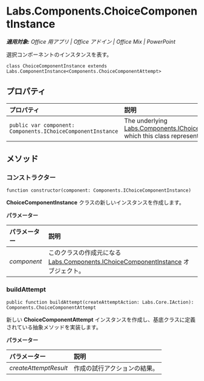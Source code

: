 
# <a name="labs.components.choicecomponentinstance"></a>Labs.Components.ChoiceComponentInstance

 _**適用対象:** Office 用アプリ | Office アドイン | Office Mix | PowerPoint_

選択コンポーネントのインスタンスを表す。

```
class ChoiceComponentInstance extends Labs.ComponentInstance<Components.ChoiceComponentAttempt>
```


## <a name="properties"></a>プロパティ


|プロパティ|説明|
|:-----|:-----|
| `public var component: Components.IChoiceComponentInstance`|The underlying [Labs.Components.IChoiceComponentInstance](../../reference/office-mix/labs.components.ichoicecomponentinstance.md) which this class represents.|

## <a name="methods"></a>メソッド




### <a name="constructor"></a>コンストラクター

 `function constructor(component: Components.IChoiceComponentInstance)`

**ChoiceComponentInstance** クラスの新しいインスタンスを作成します。

 **パラメーター**


|パラメーター|説明|
|:-----|:-----|
| _component_|このクラスの作成元になる [Labs.Components.IChoiceComponentInstance](../../reference/office-mix/labs.components.ichoicecomponentinstance.md) オブジェクト。|

### <a name="buildattempt"></a>buildAttempt

 `public function buildAttempt(createAttemptAction: Labs.Core.IAction): Components.ChoiceComponentAttempt`

新しい **ChoiceComponentAttempt** インスタンスを作成し、基底クラスに定義されている抽象メソッドを実装します。

 **パラメーター**


|パラメーター|説明|
|:-----|:-----|
| _createAttemptResult_|作成の試行アクションの結果。|
